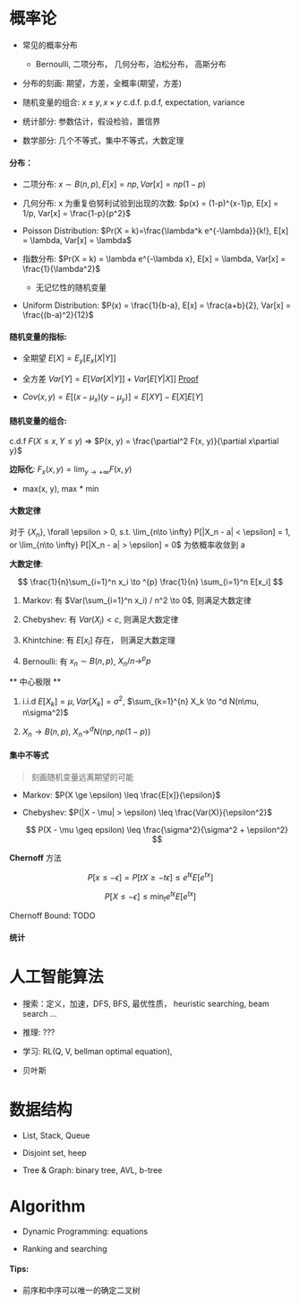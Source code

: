 # 概率论

- 常见的概率分布
    - Bernoulli, 二项分布， 几何分布，泊松分布， 高斯分布

- 分布的刻画: 期望，方差，全概率(期望，方差)

- 随机变量的组合:  $x \pm y, x \times y$ c.d.f. p.d.f, expectation, variance

- 统计部分: 参数估计，假设检验，置信界

- 数学部分: 几个不等式，集中不等式，大数定理

#### 分布：

- 二项分布:  $x \sim B(n, p), E[x] = np, Var[x] = np(1-p)$ 

- 几何分布: x 为重复伯努利试验到出现的次数: $p(x) = (1-p)^{x-1}p, E[x] = 1/p, Var[x] = \frac{1-p}{p^2}$

- Poisson Distribution: $Pr(X = k)=\frac{\lambda^k e^{-\lambda}}{k!}, E[x] = \lambda, Var[x] = \lambda$

- 指数分布: $Pr(X = k) = \lambda e^{-\lambda x}, E[x] = \lambda, Var[x] = \frac{1}{\lambda^2}$
    - 无记忆性的随机变量

- Uniform Distribution:  $P(x) = \frac{1}{b-a}, E[x] = \frac{a+b}{2}, Var[x] = \frac{(b-a)^2}{12}$

#### 随机变量的指标:

- 全期望 $E[X] = E_y[E_x[X|Y]]$

- 全方差 $Var[Y] = E[Var[X|Y]] + Var[E[Y|X]]$ [Proof](https://en.wikipedia.org/wiki/Law_of_total_variance)

- $Cov(x, y) = E[(x - \mu_x)(y - \mu_y)] = E[XY] - E[X]E[Y]$

#### 随机变量的组合:

c.d.f $F(X \leq x, Y \leq y)$ => $P(x, y) = \frac{\partial^2 F(x, y)}{\partial x\partial y}$

**边际化**: $F_x(x, y) = \lim_{y\to +\infty} F(x, y)$

- max(x, y), max * min

#### 大数定律

对于 $\{X_n\}$, \forall \epsilon > 0, s.t. \lim_{n\to \infty} P[|X_n - a| < \epsilon] = 1, or \lim_{n\to \infty} P[|X_n - a| > \epsilon] = 0$ 为依概率收敛到 a

**大数定律**:

$$
    \frac{1}{n}\sum_{i=1}^n x_i \to ^{p} \frac{1}{n} \sum_{i=1}^n E[x_i]
$$

1. Markov: 有 $Var(\sum_{i=1}^n x_i) / n^2 \to 0$, 则满足大数定律

2. Chebyshev: 有 $Var(X_i) < c$, 则满足大数定律

3. Khintchine: 有 $E[x_i]$ 存在， 则满足大数定理

3. Bernoulli: 有 $x_n \sim B(n, p)$, $X_n / n \to^p p$

** 中心极限 **

1. i.i.d $E[X_k] = \mu, Var[X_k] = \sigma^2$, $\sum_{k=1}^{n} X_k \to ^d N(n\mu, n\sigma^2)$

2. $X_n \to B(n, p)$, $X_n \to ^d N(np, np(1 - p))$

#### 集中不等式

> 刻画随机变量远离期望的可能

- Markov: $P(X \ge \epsilon) \leq \frac{E[x]}{\epsilon}$

- Chebyshev: $P(|X - \mu| > \epsilon) \leq \frac{Var(X)}{\epsilon^2}$

    $$
        P(X - \mu \geq epsilon) \leq \frac{\sigma^2}{\sigma^2 + \epsilon^2}
    $$


**Chernoff** 方法

$$
    P[x \leq -\epsilon] = P[tX \geq -t\epsilon] \leq e^{t\epsilon}E[e^{tx}]
$$

$$
    P[X\leq -\epsilon] \leq \min_t e^{t\epsilon}E[e^{tx}]
$$

Chernoff Bound: TODO

#### 统计



# 人工智能算法

- 搜索：定义，加速，DFS, BFS, 最优性质， heuristic searching, beam search ...

- 推理: ???

- 学习: RL(Q, V, bellman optimal equation), 

- 贝叶斯

# 数据结构

- List, Stack, Queue

- Disjoint set, heep

- Tree & Graph: binary tree, AVL, b-tree

# Algorithm

- Dynamic Programming: equations

- Ranking and searching

#### Tips:

- 前序和中序可以唯一的确定二叉树

